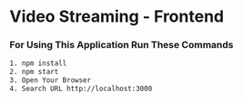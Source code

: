 # Video Streaming - Frontend

### For Using This Application Run These Commands

```bash
1. npm install
2. npm start
3. Open Your Browser
4. Search URL http://localhost:3000

```
